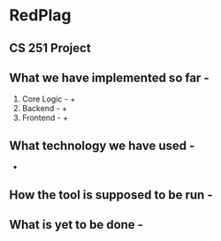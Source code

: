 # RedPlag
## CS 251 Project

## What we have implemented so far -  

1. Core Logic - 
	+ 
2. Backend - 
	+
3. Frontend -
	+


## What technology we have used -  

+

## How the tool is supposed to be run -  

## What is yet to be done -  